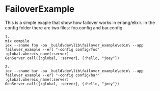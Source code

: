 # FailoverExample

This is a simple exaple that show how failover works in erlang/elixir.
In the config folder there are two files: foo.config and bar.config

```
1.
mix compile
iex --sname foo -pa _build\dev\lib\failover_example\ebin\ --app failover_example --erl "-config config/foo"
:global.whereis_name(:server)
GenServer.call({:global, :server}, {:hello, "joey"})

2.
iex --sname bar -pa _build\dev\lib\failover_example\ebin\ --app failover_example --erl "-config config/bar"
:global.whereis_name(:server)
GenServer.call({:global, :server}, {:hello, "joey"})

```
